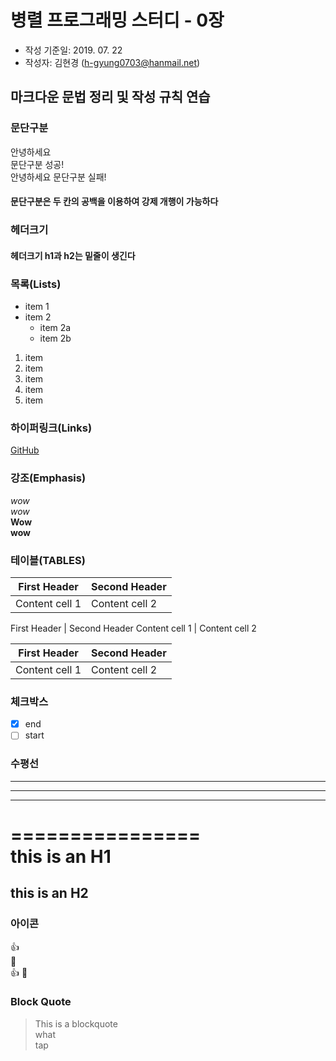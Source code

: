 # 병렬 프로그래밍 스터디 - 0장

- 작성 기준일: 2019. 07. 22
- 작성자: 김현경 (h-gyung0703@hanmail.net)

## 마크다운 문법 정리 및 작성 규칙 연습

### 문단구분
안녕하세요  
문단구분 성공!  
안녕하세요
문단구분 실패!  
#### 문단구분은 두 칸의 공백을 이용하여 강제 개행이 가능하다

### 헤더크기
#### 헤더크기 h1과 h2는 밑줄이 생긴다

### 목록(Lists)
* item 1
* item 2
  * item 2a
  * item 2b
1. item
2. item
3. item
1. item
1. item

### 하이퍼링크(Links)
[GitHub](http://github.com "깃허브")

### 강조(Emphasis)
*wow*  
_wow_  
**Wow**  
__wow__  

### 테이블(TABLES)
First Header | Second Header
------------ | -------------
Content cell 1 | Content cell 2  

First Header | Second Header
Content cell 1 | Content cell 2

First Header | Second Header
-------- | --------
Content cell 1 | Content cell 2

### 체크박스
- [x] end
- [ ] start

### 수평선
---
***
___
================  
this is an H1
=============
this is an H2  
-------------

### 아이콘
:+1:  
:metal:  
:+1:
:metal:

### Block Quote
> This is a blockquote  
> what  
 > tap
